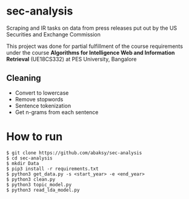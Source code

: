 # sec-analysis
Scraping and IR tasks on data from press releases put out by the US Securities and Exchange Commission

This project was done for partial fulfillment of the course requirements under the course **Algorithms for Intelligence Web and Information Retrieval** (UE18CS332)
at PES University, Bangalore

## Cleaning

* Convert to lowercase
* Remove stopwords
* Sentence tokenization
* Get n-grams from each sentence

# How to run

```
$ git clone https://github.com/abaksy/sec-analysis
$ cd sec-analysis
$ mkdir Data
$ pip3 install -r requirements.txt
$ python3 get_data.py -s <start_year> -e <end_year>
$ python3 clean.py
$ python3 topic_model.py
$ python3 read_lda_model.py
```
